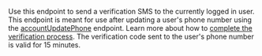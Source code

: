 Use this endpoint to send a verification SMS to the currently logged in user. This endpoint is meant for use after updating a user's phone number using the [accountUpdatePhone](/docs/client/account#accountUpdatePhone) endpoint. Learn more about how to [complete the verification process](/docs/client/account#accountCreatePhoneVerification). The verification code sent to the user's phone number is valid for 15 minutes.